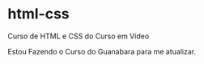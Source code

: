 # html-css
 Curso de HTML e CSS do Curso em Video

Estou Fazendo o Curso do Guanabara para me atualizar.